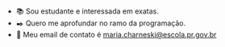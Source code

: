 - 📚 Sou estudante e interessada em exatas.
- ✒️ Quero me aprofundar no ramo da programação.
- 📧 Meu email de contato é maria.charneski@escola.pr.gov.br






